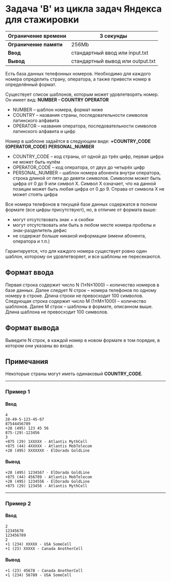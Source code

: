 # Задача 'B' из цикла задач Яндекса для стажировки


|Ограничение времени|3 секунды|
|---|---|
|**Ограничение памяти**|256Mb|
|**Ввод**|стандартный ввод или input.txt|
|**Вывод**|стандартный вывод или output.txt|

Есть база данных телефонных номеров. Необходимо для каждого номера определить страну, оператора, а также привести номер в определённый формат. 

Существует список шаблонов, которым может удовлетворять номер. Он имеет вид: **NUMBER - COUNTRY OPERATOR**

+ NUMBER – шаблон номера, формат ниже 
+ COUNTRY – названия страны, последовательности символов латинского алфавита 
+ OPERATOR – названия оператора, последовательности символов латинского алфавита и цифр 
    
Номер в шаблоне задаётся в следующем виде: **+COUNTRY_CODE (OPERATOR_CODE) PERSONAL_NUMBER**

+ COUNTRY_CODE – код страны, от одной до трёх цифр, первая цифра не может быть нулём 
+ OPERATOR_CODE – код оператора, от двух до четырёх цифр 
+ PERSONAL_NUMBER – шаблон номера абонента внутри оператора, строка длиной от пяти до девяти символов. Символом может быть цифра от 0 до 9 или символ X. Символ X означает, что на данной позиции может быть любая цифра от 0 до 9. Справа от символа X не может стоять цифра 

Все номера телефонов в текущей базе данных содержатся в полном формате (все цифры присутствуют), но, в отличие от формата выше: 
+ могут отсутствовать знак + и скобки 
+ могут отсутствовать или быть в любом месте номера пробелы и знак-разделитель дефис 
+ не содержат больше никакой информации (имени абонента, оператора и т.п.) 
    
Гарантируется, что для каждого номера существует ровно один шаблон, которому он удовлетворяет, и все шаблоны не пересекаются. 

## Формат ввода
Первая строка содержит число N (1≤N≤1000) – количество номеров в базе данных. 
Далее следует N строк – номера телефонов по одному номеру в строке. Длина строки не превосходит 100 символов. 
Следующая строка содержит число M (1≤M≤1000) – количество шаблонов. 
Далее M строк – шаблоны в формате, описанном выше. Длина шаблона не превосходит 100 символов. 
## Формат вывода
Выведите N строк, в каждой номер в новом формате в том порядке, в котором они указаны во входе. 
## Примечания
Некоторые страны могут иметь одинаковый **COUNTRY_CODE**.

---
### Пример 1
#### Ввод
```
4
28-49-5-123-45-67
87544456789
+28 (495) 123 45 56
875-(29)-123456
3
+875 (29) 1XXXXX - Atlantis MythCell
+875 (44) 4XXXXX - Atlantis MobTelecom
+28 (495) XXXXXXX - ElDorado GoldLine
```
#### Вывод
```
+28 (495) 1234567 - ElDorado GoldLine
+875 (44) 456789 - Atlantis MobTelecom
+28 (495) 1234556 - ElDorado GoldLine
+875 (29) 123456 - Atlantis MythCell
```
---
### Пример 2
#### Ввод
```
2
12345678
123456789
2
+1 (234) XXXXX - USA SomeCell
+1 (23) XXXXX - Canada AnotherCell
```
#### Вывод
```
+1 (23) 45678 - Canada AnotherCell
+1 (234) 56789 - USA SomeCell
```
